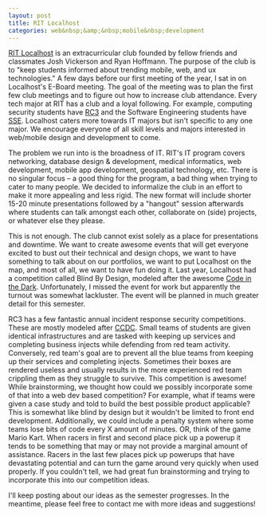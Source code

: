 ```yaml
---
layout: post
title: RIT Localhost
categories: web&nbsp;&amp;&nbsp;mobile&nbsp;development
---
```


[RIT Localhost](http://www.ritlocalhost.com/) is an extracurricular club founded by fellow friends and classmates Josh Vickerson and Ryan Hoffmann. The purpose of the club is to "keep students informed about trending mobile, web, and ux technologies." A few days before our first meeting of the year, I sat in on Localhost's E-Board meeting. The goal of the meeting was to plan the first few club meetings and to figure out how to increase club attendance. Every tech major at RIT has a club and a loyal following. For example, computing security students have [RC3](http://rc3.club/) and the Software Engineering students have [SSE](https://sse.se.rit.edu/). Localhost caters more towards IT majors but isn't specific to any one major. We encourage everyone of all skill levels and majors interested in web/mobile design and development to come.

The problem we run into is the broadness of IT. RIT's IT program covers networking, database design &amp; development, medical informatics, web development, mobile app development, geospatial technology, etc. There is no singular focus &ndash; a good thing for the program, a bad thing when trying to cater to many people. We decided to informalize the club in an effort to make it more appealing and less rigid. The new format will include shorter 15-20 minute presentations followed by a "hangout" session afterwards where students can talk amongst each other, collaborate on (side) projects, or whatever else they please.

This is not enough. The club cannot exist solely as a place for presentations and downtime. We want to create awesome events that will get everyone excited to bust out their technical and design chops, we want to have something to talk about on our portfolios, we want to put Localhost on the map, and most of all, we want to have fun doing it. Last year, Localhost had a competition called Blind By Design, modeled after the awesome [Code in the Dark](http://codeinthedark.com/). Unfortunately, I missed the event for work but apparently the turnout was somewhat lackluster. The event will be planned in much greater detail for this semester.

RC3 has a few fantastic annual incident response security competitions. These are mostly modeled after [CCDC](http://www.nationalccdc.org/). Small teams of students are given identical infrastructures and are tasked with keeping up services and completing business injects while defending from red team activity. Conversely, red team's goal are to prevent all the blue teams from keeping up their services and completing injects. Sometimes their boxes are rendered useless and usually results in the more experienced red team crippling them as they struggle to survive. This competition is awesome! While brainstorming, we thought how could we possibly incorporate some of that into a web dev based competition? For example, what if teams were given a case study and told to build the best possible product applicable? This is somewhat like blind by design but it wouldn't be limited to front end development. Additionally, we could include a penalty system where some teams lose bits of code every X amount of minutes. OR, think of the game Mario Kart. When racers in first and second place pick up a powerup it tends to be something that may or may not provide a marginal amount of assistance. Racers in the last few places pick up powerups that have devastating potential and can turn the game around very quickly when used properly. If you couldn't tell, we had great fun brainstorming and trying to incorporate this into our competition ideas.

I'll keep posting about our ideas as the semester progresses. In the meantime, please feel free to contact me with more ideas and suggestions!
